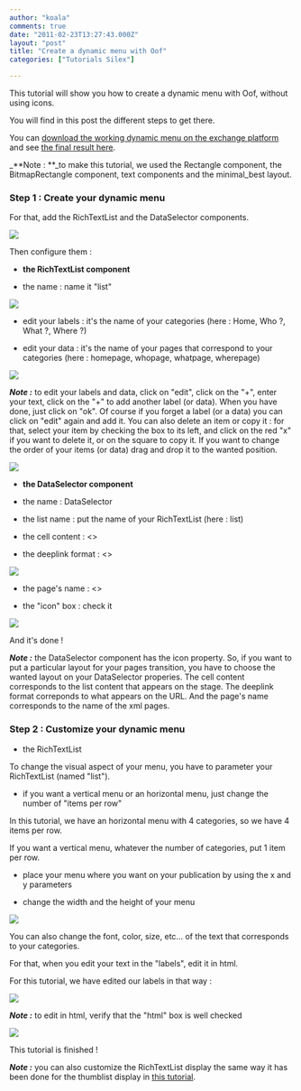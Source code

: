 ```yaml
---
author: "koala"
comments: true
date: "2011-02-23T13:27:43.000Z"
layout: "post"
title: "Create a dynamic menu with Oof"
categories: ["Tutorials Silex"]

---
```

This tutorial will show you how to create a dynamic menu with Oof, without using icons.

You will find in this post the different steps to get there.

You can [download the working dynamic menu on the exchange platform](https://www.silexlabs.org/?p=2562) and see [the final result here](http://silexprod.com/tutorial.dynamic.menu).

_**<!-- more -->Note : **_to make this tutorial, we used the Rectangle component, the BitmapRectangle component, text components and the minimal_best layout.


### Step 1 : Create your dynamic menu


For that, add the RichTextList and the DataSelector components.

![](https://www.silexlabs.org/wp-content/uploads/2011/02/add-the-components.png)

Then configure them :




  * **the RichTextList component**


* the name : name it "list"

![](https://www.silexlabs.org/wp-content/uploads/2011/02/rename-your-RichTextList.png)

* edit your labels : it's the name of your categories (here : Home, Who ?, What ?, Where ?)

* edit your data : it's the name of your pages that correspond to your categories (here : homepage, whopage, whatpage, wherepage)

![](https://www.silexlabs.org/wp-content/uploads/2011/02/list-properties.png)

_**Note :**_ to edit your labels and data, click on "edit", click on the "+", enter your text, click on the "+" to add another label (or data). When you have done, just click on "ok". Of course if you forget a label (or a data) you can click on "edit" again and add it. You can also delete an item or copy it : for that, select your item by checking the box to its left, and click on the red "x" if you want to delete it, or on the square to copy it. If you want to change the order of your items (or data) drag and drop it to the wanted position.

![](https://www.silexlabs.org/wp-content/uploads/2011/02/edit-labels.png)




  * **the DataSelector component**


* the name : DataSelector

* the list name : put the name of your RichTextList (here : list)

* the cell content : <<label>>

* the deeplink format : <<data>>

![](https://www.silexlabs.org/wp-content/uploads/2011/02/DataSelector-properties.png)

* the page's name : <<data>>

* the "icon" box : check it

![](https://www.silexlabs.org/wp-content/uploads/2011/02/data-selector-properties-2.png)

And it's done !

_**Note :**_ the DataSelector component has the icon property. So, if you want to put a particular layout for your pages transition, you have to choose the wanted layout on your DataSelector properies.
The cell content corresponds to the list content that appears on the stage.
The deeplink format correponds to what appears on the URL. And the page's name corresponds to the name of the xml pages.


### Step 2 : Customize your dynamic menu






  * the RichTextList


To change the visual aspect of your menu, you have to parameter your RichTextList (named "list").

* if you want a vertical menu or an horizontal menu, just change the number of "items per row"

In this tutorial, we have an horizontal menu with 4 categories, so we have 4 items per row.

If you want a vertical menu, whatever the number of categories, put 1 item per row.

* place your menu where you want on your publication by using the x and y parameters

* change the width and the height of your menu

![](https://www.silexlabs.org/wp-content/uploads/2011/02/list-visual-parameters1.png)

You can also change the font, color, size, etc... of the text that corresponds to your categories.

For that, when you edit your text in the "labels", edit it in html.

For this tutorial, we have edited our labels in that way :

![](https://www.silexlabs.org/wp-content/uploads/2011/02/edit-your-text-label-in-html.png)

_**Note :**_ to edit in html, verify that the "html" box is well checked

![](https://www.silexlabs.org/wp-content/uploads/2011/02/html-box.png)

This tutorial is finished !

_**Note :**_ you can also customize the RichTextList display the same way it has been done for the thumblist display in [this tutorial](https://www.silexlabs.org/?p=1336).


